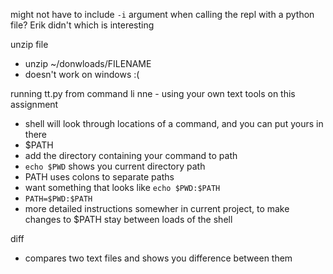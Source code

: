 might not have to include `-i` argument when calling the repl with a python file? Erik didn't which is interesting

unzip file
- unzip ~/donwloads/FILENAME 
- doesn't work on windows :(

running tt.py from command li nne - using your own text tools on this assignment
- shell will look through locations of a command, and you can put yours in there
- $PATH
- add the directory containing your command to path
- `echo $PWD` shows you current directory path
- PATH uses colons to separate paths
- want something that looks like `echo $PWD:$PATH`
- `PATH=$PWD:$PATH` 
- more detailed instructions somewher in current project, to make changes to $PATH stay between loads of the shell 

diff
- compares two text files and shows you difference between them